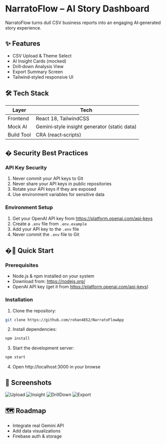 
# NarratoFlow – AI Story Dashboard

NarratoFlow turns dull CSV business reports into an engaging AI‑generated story experience.

## ✨ Features
- CSV Upload & Theme Select
- AI Insight Cards (mocked)
- Drill‑down Analysis View
- Export Summary Screen
- Tailwind‑styled responsive UI

## 🛠 Tech Stack
| Layer | Tech |
|-------|------|
| Frontend | React 18, TailwindCSS |
| Mock AI | Gemini‑style insight generator (static data) |
| Build Tool | CRA (react‑scripts) |

## � Security Best Practices

### API Key Security
1. Never commit your API keys to Git
2. Never share your API keys in public repositories
3. Rotate your API keys if they are exposed
4. Use environment variables for sensitive data

### Environment Setup
1. Get your OpenAI API key from https://platform.openai.com/api-keys
2. Create a `.env` file from `.env.example`
3. Add your API key to the `.env` file
4. Never commit the `.env` file to Git

## �🚀 Quick Start

### Prerequisites
- Node.js & npm installed on your system
- Download from: https://nodejs.org/
- OpenAI API key (get it from https://platform.openai.com/api-keys)

### Installation
1. Clone the repository:
```bash
git clone https://github.com/rohan4852/NarratoFlowApp
```

2. Install dependencies:
```bash
npm install
```

3. Start the development server:
```bash
npm start
```

4. Open http://localhost:3000 in your browse

## 📸 Screenshots
![Upload](./snapshots/01_UploadScreen.png)
![Insight](./snapshots/02_InsightView.png)
![DrillDown](./snapshots/03_DrillDown.png)
![Export](./snapshots/04_ExportScreen.png)

## 🗺 Roadmap
- Integrate real Gemini API
- Add data visualizations
- Firebase auth & storage

